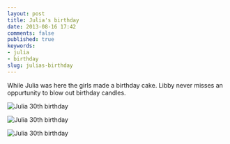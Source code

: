 ```yaml
---
layout: post
title: Julia's birthday
date: 2013-08-16 17:42
comments: false
published: true
keywords:
- julia
- birthday
slug: julias-birthday
---
```

While Julia was here the girls made a birthday cake.  Libby never misses an oppurtunity to blow out birthday candles.


![Julia 30th birthday](http://media.eick.us/media/photographs/2013/2013-04-07/julia-birthday-2013-04-07-at-18-21-49.jpg)

![Julia 30th birthday](http://media.eick.us/media/photographs/2013/2013-04-07/julia-birthday-2013-04-07-at-18-22-38.jpg)

![Julia 30th birthday](http://media.eick.us/media/photographs/2013/2013-04-07/julia-birthday-2013-04-07-at-18-26-20.jpg)

